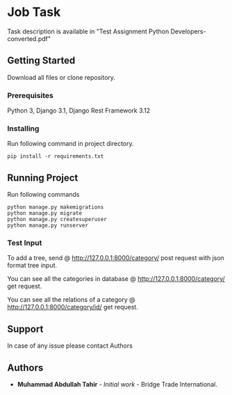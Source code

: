 # Job Task

Task description is available in "Test Assignment Python Developers-converted.pdf"

## Getting Started

Download all files or clone repository.

### Prerequisites

Python 3, Django 3.1, Django Rest Framework 3.12

### Installing

Run following command in project directory.

```
pip install -r requirements.txt
```
## Running Project

Run following commands 

```
python manage.py makemigrations
python manage.py migrate
python manage.py createsuperuser
python manage.py runserver
```
### Test Input

To add a tree, send  @ http://127.0.0.1:8000/category/
 post request with json format tree input. 

You can see all the categories in database @
http://127.0.0.1:8000/category/ get request.

You can see all the relations of a category  @
http://127.0.0.1:8000/category/id/ get request.
## Support

In case of any issue please contact Authors

## Authors

* **Muhammad Abdullah Tahir** - *Initial work* - Bridge Trade International.


